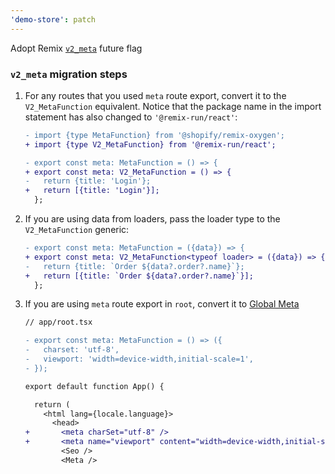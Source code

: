 ```yaml
---
'demo-store': patch
---
```


Adopt Remix [`v2_meta`](https://remix.run/docs/en/main/route/meta#metav2) future flag

### `v2_meta` migration steps

1. For any routes that you used `meta` route export, convert it to the `V2_MetaFunction` equivalent. Notice that the package name in the import statement has also changed to `'@remix-run/react'`:

   ```diff
   - import {type MetaFunction} from '@shopify/remix-oxygen';
   + import {type V2_MetaFunction} from '@remix-run/react';

   - export const meta: MetaFunction = () => {
   + export const meta: V2_MetaFunction = () => {
   -   return {title: 'Login'};
   +   return [{title: 'Login'}];
     };
   ```

2. If you are using data from loaders, pass the loader type to the `V2_MetaFunction` generic:

   ```diff
   - export const meta: MetaFunction = ({data}) => {
   + export const meta: V2_MetaFunction<typeof loader> = ({data}) => {
   -   return {title: `Order ${data?.order?.name}`};
   +   return [{title: `Order ${data?.order?.name}`}];
     };
   ```

3. If you are using `meta` route export in `root`, convert it to [Global Meta](https://remix.run/docs/en/main/route/meta#global-meta)

   ```diff
   // app/root.tsx

   - export const meta: MetaFunction = () => ({
   -   charset: 'utf-8',
   -   viewport: 'width=device-width,initial-scale=1',
   - });

   export default function App() {

     return (
       <html lang={locale.language}>
         <head>
   +       <meta charSet="utf-8" />
   +       <meta name="viewport" content="width=device-width,initial-scale=1" />
           <Seo />
           <Meta />
   ```
